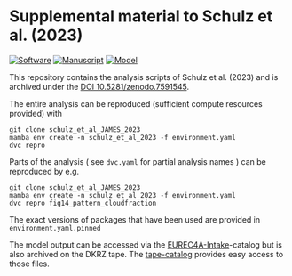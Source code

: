 # Supplemental material to Schulz et al. (2023)
[![Software](https://img.shields.io/badge/Software-10.5281/zenodo.7591545-blue)](https://doi.org/10.5281/zenodo.7591545)
[![Manuscript](https://img.shields.io/badge/Manuscript-10.1029/2023MS003648-blue)](http://dx.doi.org/10.1029/2023MS003648)
[![Model](https://img.shields.io/badge/Model-10.5281/zenodo.7133783-blue)](https://dx.doi.org/10.5281/zenodo.7133783)

This repository contains the analysis scripts of Schulz et al. (2023) and is archived under the [DOI 10.5281/zenodo.7591545](https://doi.org/10.5281/zenodo.7591545).

The entire analysis can be reproduced (sufficient compute resources provided) with

```
git clone schulz_et_al_JAMES_2023
mamba env create -n schulz_et_al_2023 -f environment.yaml
dvc repro
```

Parts of the analysis ( see `dvc.yaml` for partial analysis names ) can be reproduced by e.g.
```
git clone schulz_et_al_JAMES_2023
mamba env create -n schulz_et_al_2023 -f environment.yaml
dvc repro fig14_pattern_cloudfraction
```

The exact versions of packages that have been used are provided in `environment.yaml.pinned`

The model output can be accessed via the [EUREC4A-Intake](https://github.com/eurec4a/eurec4a-intake)-catalog but is also archived on the DKRZ tape. The [tape-catalog](https://github.com/observingClouds/tape_archive_index/blob/main/catalog.yml) provides easy access to those files.
